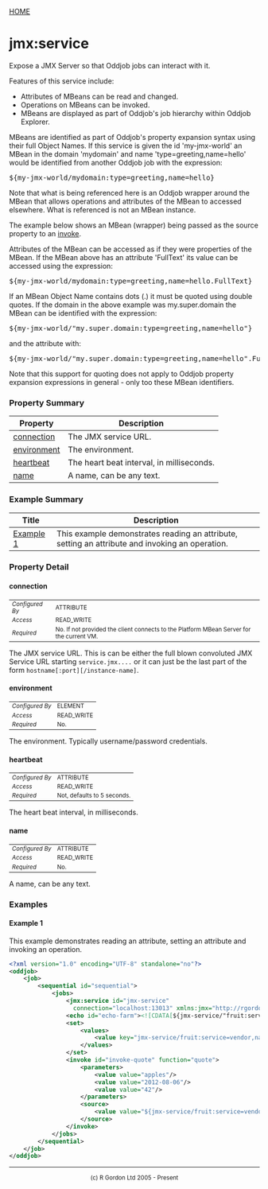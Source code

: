 [HOME](../../../README.md)
# jmx:service

Expose a JMX Server so that Oddjob jobs
can interact with it.


Features of this service include:

- Attributes of MBeans can be read and changed.
- Operations on MBeans can be invoked.
- MBeans are displayed as part of Oddjob's job hierarchy within Oddjob Explorer.


MBeans are identified as part of Oddjob's property expansion
syntax using their full Object Names. If this service is given
the id 'my-jmx-world' an MBean in the domain 'mydomain' and name
'type=greeting,name=hello' would be identified from another Oddjob
job with the expression:

<pre>
${my-jmx-world/mydomain:type=greeting,name=hello}
</pre>

Note that what is being referenced here is an Oddjob wrapper around
the MBean that allows operations and attributes of the MBean to accessed
elsewhere. What is referenced is not an MBean instance.


The example below shows an MBean (wrapper) being passed as the source
property to an [invoke](../../../org/oddjob/script/InvokeJob.md).


Attributes of the MBean can be accessed as if they were properties of
the MBean. If the MBean above has an attribute 'FullText' its value
can be accessed using the expression:

<pre>
${my-jmx-world/mydomain:type=greeting,name=hello.FullText}
</pre>

If an MBean Object Name contains dots (.) it must be quoted using double
quotes. If the domain in the above example was my.super.domain the
MBean can be identified with the expression:

<pre>
${my-jmx-world/"my.super.domain:type=greeting,name=hello"}
</pre>

and the attribute with:

<pre>
${my-jmx-world/"my.super.domain:type=greeting,name=hello".FullText}
</pre>

Note that this support for quoting does not apply to Oddjob property
expansion expressions in general - only too these MBean identifiers.

### Property Summary

| Property | Description |
| -------- | ----------- |
| [connection](#propertyconnection) | The JMX service URL. | 
| [environment](#propertyenvironment) | The environment. | 
| [heartbeat](#propertyheartbeat) | The heart beat interval, in milliseconds. | 
| [name](#propertyname) | A name, can be any text. | 


### Example Summary

| Title | Description |
| ----- | ----------- |
| [Example 1](#example1) | This example demonstrates reading an attribute, setting an attribute and invoking an operation. |


### Property Detail
#### connection <a name="propertyconnection"></a>

<table style='font-size:smaller'>
      <tr><td><i>Configured By</i></td><td>ATTRIBUTE</td></tr>
      <tr><td><i>Access</i></td><td>READ_WRITE</td></tr>
      <tr><td><i>Required</i></td><td>No. If not provided the client connects to the Platform 
 MBean Server for the current VM.</td></tr>
</table>

The JMX service URL. This is can be either
the full blown convoluted JMX Service URL starting
<code>service.jmx....</code> or it can just be the last part of the
form <code>hostname[:port][/instance-name]</code>.

#### environment <a name="propertyenvironment"></a>

<table style='font-size:smaller'>
      <tr><td><i>Configured By</i></td><td>ELEMENT</td></tr>
      <tr><td><i>Access</i></td><td>READ_WRITE</td></tr>
      <tr><td><i>Required</i></td><td>No.</td></tr>
</table>

The environment. Typically username/password
credentials.

#### heartbeat <a name="propertyheartbeat"></a>

<table style='font-size:smaller'>
      <tr><td><i>Configured By</i></td><td>ATTRIBUTE</td></tr>
      <tr><td><i>Access</i></td><td>READ_WRITE</td></tr>
      <tr><td><i>Required</i></td><td>Not, defaults to 5 seconds.</td></tr>
</table>

The heart beat interval, in milliseconds.

#### name <a name="propertyname"></a>

<table style='font-size:smaller'>
      <tr><td><i>Configured By</i></td><td>ATTRIBUTE</td></tr>
      <tr><td><i>Access</i></td><td>READ_WRITE</td></tr>
      <tr><td><i>Required</i></td><td>No.</td></tr>
</table>

A name, can be any text.


### Examples
#### Example 1 <a name="example1"></a>

This example demonstrates reading an attribute, setting an attribute
and invoking an operation.

```xml
<?xml version="1.0" encoding="UTF-8" standalone="no"?>
<oddjob>
    <job>
        <sequential id="sequential">
            <jobs>
                <jmx:service id="jmx-service" 
                  connection="localhost:13013" xmlns:jmx="http://rgordon.co.uk/oddjob/jmx"/>
                <echo id="echo-farm"><![CDATA[${jmx-service/"fruit:service=vendor,name=Pickles".Farm}]]></echo>
                <set>
                    <values>
                        <value key="jmx-service/fruit:service=vendor,name=Pickles.Rating" value="4.2"/>
                    </values>
                </set>
                <invoke id="invoke-quote" function="quote">
                    <parameters>
                        <value value="apples"/>
                        <value value="2012-08-06"/>
                        <value value="42"/>
                    </parameters>
                    <source>
                        <value value="${jmx-service/fruit:service=vendor,name=Pickles}"/>
                    </source>
                </invoke>
            </jobs>
        </sequential>
    </job>
</oddjob>

```



-----------------------

<div style='font-size: smaller; text-align: center;'>(c) R Gordon Ltd 2005 - Present</div>
